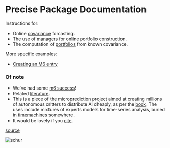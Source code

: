 # Precise Package Documentation

Instructions for:
 - Online [covariance](https://microprediction.github.io/precise/covariance.html) forcasting.
 - The use of [managers](https://microprediction.github.io/precise/managers.html) for online portfolio construction.
 - The computation of [portfolios](https://microprediction.github.io/precise/portfolios.html) from known covariance. 

More specific examples:
 - [Creating an M6 entry](https://microprediction.github.io/precise/m6.html)
 
### Of note

- We've had some [m6 success](https://microprediction.github.io/precise/m6_success.html)! 
- Related [literature](https://github.com/microprediction/precise/blob/main/LITERATURE.md).
- This is a piece of the microprediction project aimed at creating millions of autonomous critters to distribute AI cheaply, as per the [book](https://github.com/microprediction/building_an_open_ai_network). The uses include mixtures of experts models for time-series analysis, buried in [timemachines](https://github.com/microprediction/timemachines/tree/main/timemachines/skatertools) somewhere.
- It would be lovely if you [cite](https://github.com/microprediction/microprediction/blob/master/CITE.md). 





[source](https://github.com/microprediction/precise/blob/master/docs/README.md)

![schur](/precise/assets/images/schur_reaction.png)
